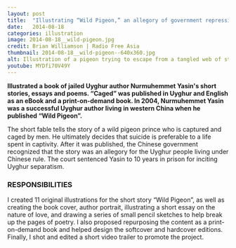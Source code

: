 ```yaml
---
layout: post
title:  "Illustrating “Wild Pigeon,” an allegory of government repression"
date:   2014-08-18
categories: illustration
image: 2014-08-18__wild-pigeon.jpg
credit: Brian Williamson | Radio Free Asia
thumbnail: 2014-08-18__wild-pigeon--640x360.jpg
alt: Illustration of a pigeon trying to escape from a tangled web of strings.
youtube: MYDfi70V49Y
---
```


**Illustrated a book of jailed Uyghur author Nurmuhemmet Yasin's short stories, essays and poems. “Caged” was published in Uyghur and English as an eBook and a print-on-demand book. In 2004, Nurmuhemmet Yasin was a successful Uyghur author living in western China when he published “Wild Pigeon”.**

The short fable tells the story of a wild pigeon prince who is captured and caged by men. He ultimately decides that suicide is preferable to a life spent in captivity. After it was published, the Chinese government recognized that the story was an allegory for the Uyghur people living under Chinese rule. The court sentenced Yasin to 10 years in prison for inciting Uyghur separatism.

### RESPONSIBILITIES

I created 11 original illustrations for the short story “Wild Pigeon”, as well as creating the book cover, author portrait, illustrating a short essay on the nature of love, and drawing a series of small pencil sketches to help break up the pages of poetry. I also proposed repurposing the content as a print-on-demand book and helped design the softcover and hardcover editions. Finally, I shot and edited a short video trailer to promote the project.